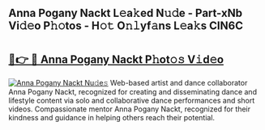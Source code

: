 ## Anna Pogany Nackt L𝚎a𝚔ed N𝚞𝚍e - Part-xNb Vi𝚍𝚎o P𝚑𝚘tos - H𝚘𝚝 O𝚗𝚕yf𝚊ns L𝚎a𝚔s CIN6C

# <h2><a href="http://kfen8e.oniu.top/?m=Anna+Pogany+Nackt">🔗👉 🔴 Anna Pogany Nackt P𝚑ot𝚘𝚜 V𝚒d𝚎o</a></h2>

[![Anna Pogany Nackt Nu𝚍e𝚜](https://i.imgur.com/0qMVB7G.gif)](http://kfen8e.oniu.top/?m=Anna+Pogany+Nackt)
Web-based artist and dance collaborator Anna Pogany Nackt, recognized for creating and disseminating dance and lifestyle content via solo and collaborative dance performances and short videos. Compassionate mentor Anna Pogany Nackt, recognized for their kindness and guidance in helping others reach their potential.  
